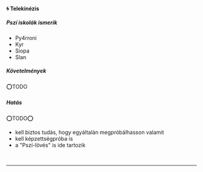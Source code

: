 #### 🌀 Telekinézis

##### Pszí iskolák ismerik

- Py4rroni
- Kyr
- Siopa
- Slan

##### Követelmények

⭕TODO

##### Hatás

⭕TODO⭕
- kell biztos tudás, hogy egyáltalán megpróbálhasson valamit
- kell képzettségpróba is
- a "Pszí-lövés" is ide tartozik

<br />

---
